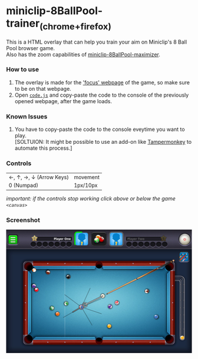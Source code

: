 # miniclip-8BallPool-trainer<sub>(chrome+firefox)</sub>
This is a HTML overlay that can help you train your aim on Miniclip's 8 Ball Pool browser game.  
Also has the zoom capabilities of [miniclip-8BallPool-maximizer](https://github.com/daniel-barbu/miniclip-8BallPool-maximizer).

### How to use
1. The overlay is made for the ['focus' webpage](https://www.miniclip.com/games/8-ball-pool-multiplayer/en/focus/) of the game, so make sure to be on that webpage.
2. Open [`code.js`](https://raw.githubusercontent.com/daniel-barbu/8-Ball-Pool-trainer/master/code.js) and copy-paste the code to the console of the previously opened webpage, after the game loads.

### Known Issues
1. You have to copy-paste the code to the console eveytime you want to play.  
[SOLTUION: It might be possible to use an add-on like [Tampermonkey](https://www.tampermonkey.net/) to automate this process.]

### Controls
|                                   |          |
|:----------------------------------|:---------|
| ←, ↑, →, ↓ (Arrow Keys)           | movement |
| 0 (Numpad)                        | 1px/10px |


*important: if the controls stop working click above or below the game `<canvas>`*

### Screenshot
![screenshot.png not loaded correctly](/screenshot.png)
